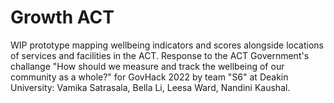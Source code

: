 # Growth ACT

WIP prototype mapping wellbeing indicators and scores alongside locations of services and facilities in the ACT. Response to the ACT Government's challange "How should we measure and track the wellbeing of our community as a whole?" for GovHack 2022 by team "S6" at Deakin University: Vamika Satrasala, Bella Li, Leesa Ward, Nandini Kaushal.
